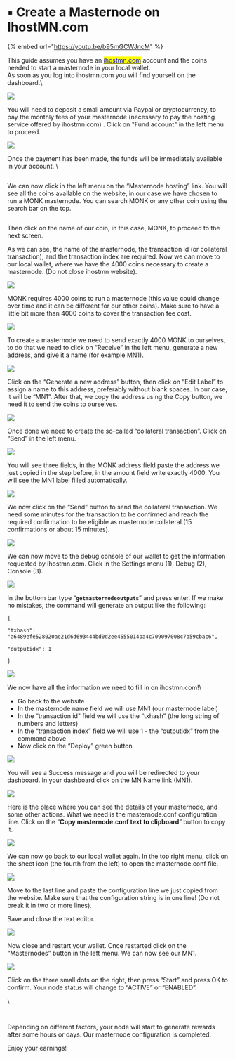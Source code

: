 # ▪ Create a Masternode on IhostMN.com

{% embed url="https://youtu.be/b95mGCWJncM" %}

This guide assumes you have an [<mark style="color:blue;">ihostmn.com</mark>](https://ihostmn.com/) account and the coins needed to start a masternode in your local wallet.\
As soon as you log into ihostmn.com you will find yourself on the dashboard.\


![](<../../.gitbook/assets/0 (10) (1) (1).png>)

You will need to deposit a small amount via Paypal or cryptocurrency, to pay the monthly fees of your masternode (necessary to pay the hosting service offered by ihostmn.com) . Click on "Fund account" in the left menu to proceed.

![](<../../.gitbook/assets/1 (7) (1) (1).png>)

Once the payment has been made, the funds will be immediately available in your account. \


<figure><img src="../../.gitbook/assets/2 (6) (1).png" alt=""><figcaption></figcaption></figure>

We can now click in the left menu on the “Masternode hosting” link. You will see all the coins available on the website, in our case we have chosen to run a MONK masternode. You can search MONK or any other coin using the search bar on the top.

<figure><img src="../../.gitbook/assets/3 (1) (1).png" alt=""><figcaption></figcaption></figure>

Then click on the name of our coin, in this case, MONK, to proceed to the next screen.

As we can see, the name of the masternode, the transaction id (or collateral transaction), and the transaction index are required. Now we can move to our local wallet, where we have the 4000 coins necessary to create a masternode. (Do not close ihostmn website).

![](<../../.gitbook/assets/4 (5) (1).png>)

MONK requires 4000 coins to run a masternode (this value could change over time and it can be different for our other coins). Make sure to have a little bit more than 4000 coins to cover the transaction fee cost.

![](<../../.gitbook/assets/5 (6).png>)

To create a masternode we need to send exactly 4000 MONK to ourselves, to do that we need to click on “Receive” in the left menu, generate a new address, and give it a name (for example MN1).

![](<../../.gitbook/assets/6 (8) (1) (1).png>)

Click on the “Generate a new address” button, then click on “Edit Label” to assign a name to this address, preferably without blank spaces. In our case, it will be “MN1”. After that, we copy the address using the Copy button, we need it to send the coins to ourselves.

![](<../../.gitbook/assets/7 (2) (1).png>)

Once done we need to create the so-called “collateral transaction”. Click on “Send” in the left menu.

![](<../../.gitbook/assets/8 (4) (1).png>)

You will see three fields, in the MONK address field paste the address we just copied in the step before, in the amount field write exactly 4000. You will see the MN1 label filled automatically.

![](<../../.gitbook/assets/9 (6) (1) (1).png>)

We now click on the “Send” button to send the collateral transaction. We need some minutes for the transaction to be confirmed and reach the required confirmation to be eligible as masternode collateral (15 confirmations or about 15 minutes).

![](<../../.gitbook/assets/10 (4).png>)

We can now move to the debug console of our wallet to get the information requested by ihostmn.com. Click in the Settings menu (1), Debug (2), Console (3).

![](<../../.gitbook/assets/11 (5) (1).png>)

In the bottom bar type “**`getmasternodeoutputs`**” and press enter. If we make no mistakes, the command will generate an output like the following:

&#x20;`{`

&#x20;`"txhash": "a6489efe528020ae21d6d693444bd0d2ee4555014ba4c709097008c7b59cbac6",`

&#x20;`"outputidx": 1`

&#x20;`}`

![](<../../.gitbook/assets/12 (5) (1).png>)

We now have all the information we need to fill in on ihostmn.com!\


* Go back to the website
* In the masternode name field we will use MN1 (our masternode label)
* In the “transaction id" field we will use the “txhash” (the long string of numbers and letters)
* In the “transaction index” field we will use 1 - the “outputidx” from the command above
* Now click on the “Deploy” green button

![](<../../.gitbook/assets/13 (4) (1) (1).png>)

You will see a Success message and you will be redirected to your dashboard. In your dashboard click on the MN Name link (MN1).

![](<../../.gitbook/assets/14 (4) (1) (1).png>)

Here is the place where you can see the details of your masternode, and some other actions. What we need is the masternode.conf configuration line. Click on the “**Copy masternode.conf text to clipboard**” button to copy it.

![](<../../.gitbook/assets/15 (4) (1).png>)

We can now go back to our local wallet again. In the top right menu, click on the sheet icon (the fourth from the left) to open the masternode.conf file.

![](<../../.gitbook/assets/16 (2) (1) (1).png>)

Move to the last line and paste the configuration line we just copied from the website. Make sure that the configuration string is in one line! (Do not break it in two or more lines).

Save and close the text editor.

![](<../../.gitbook/assets/17 (3) (1).png>)

Now close and restart your wallet. Once restarted click on the “Masternodes” button in the left menu. We can now see our MN1.

![](<../../.gitbook/assets/18 (4).png>)

Click on the three small dots on the right, then press “Start” and press OK to confirm. Your node status will change to “ACTIVE” or “ENABLED”.

\


<figure><img src="../../.gitbook/assets/19.png" alt=""><figcaption></figcaption></figure>

<figure><img src="../../.gitbook/assets/20 (3) (1).png" alt=""><figcaption></figcaption></figure>

Depending on different factors, your node will start to generate rewards after some hours or days. Our masternode configuration is completed.

Enjoy your earnings!
